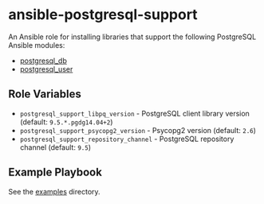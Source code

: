 # ansible-postgresql-support

An Ansible role for installing libraries that support the following PostgreSQL Ansible modules:

- [postgresql_db](http://docs.ansible.com/postgresql_db_module.html)
- [postgresql_user](http://docs.ansible.com/postgresql_user_module.html)

## Role Variables

- `postgresql_support_libpq_version` - PostgreSQL client library version (default: `9.5.*.pgdg14.04+2`)
- `postgresql_support_psycopg2_version` - Psycopg2 version (default: `2.6`)
- `postgresql_support_repository_channel` - PostgreSQL repository channel (default: `9.5`)

## Example Playbook

See the [examples](./examples/) directory.
